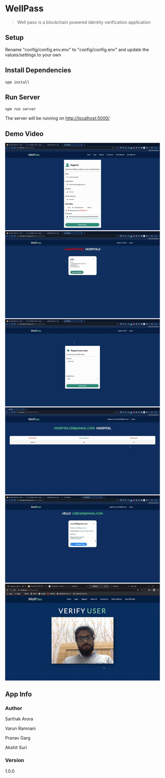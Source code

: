 # WellPass

> Well pass is a blockchain powered identity verification application


## Setup

Rename "config/config.env.env" to "config/config.env" and update the values/settings to your own

## Install Dependencies

```
npm install
```

## Run Server

```
npm run server
```

The server will be running on [http://localhost:5000/](http://localhost:5000/)

## Demo Video
![](demo/1.gif)
![](demo/2.gif)
![](demo/3.gif)
![](demo/4.gif)
![](demo/5.gif)
![](demo/6.gif)

## App Info

### Author

Sarthak Arora

Varun Ramnani

Pranav Garg

Akshit Suri

### Version

1.0.0
